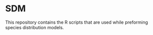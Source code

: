 # SDM
This repository contains the R scripts that are used while preforming species distribution models.
